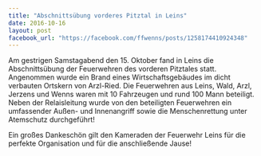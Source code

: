 ```yaml
---
title: "Abschnittsübung vorderes Pitztal in Leins"
date: 2016-10-16
layout: post
facebook_url: "https://facebook.com/ffwenns/posts/1258174410924348"
---
```


Am gestrigen Samstagabend den 15. Oktober fand in Leins die Abschnittsübung der Feuerwehren des vorderen Pitztales statt. Angenommen wurde ein Brand eines Wirtschaftsgebäudes im dicht verbauten Ortskern von Arzl-Ried. Die Feuerwehren aus Leins, Wald, Arzl, Jerzens und Wenns waren mit 10 Fahrzeugen und rund 100 Mann beteiligt. Neben der Relaisleitung wurde von den beteiligten Feuerwehren ein umfassender Außen- und Innenangriff sowie die Menschenrettung unter Atemschutz durchgeführt! 

Ein großes Dankeschön gilt den Kameraden der Feuerwehr Leins für die perfekte Organisation und für die anschließende Jause!
